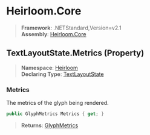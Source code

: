 # Heirloom.Core

> **Framework**: .NETStandard,Version=v2.1  
> **Assembly**: [Heirloom.Core][0]

## TextLayoutState.Metrics (Property)

> **Namespace**: [Heirloom][0]  
> **Declaring Type**: [TextLayoutState][1]

### Metrics

The metrics of the glyph being rendered.

```cs
public GlyphMetrics Metrics { get; }
```

> **Returns**: [GlyphMetrics][2]

[0]: ../../../Heirloom.Core.md
[1]: ../TextLayoutState.md
[2]: ../GlyphMetrics.md
